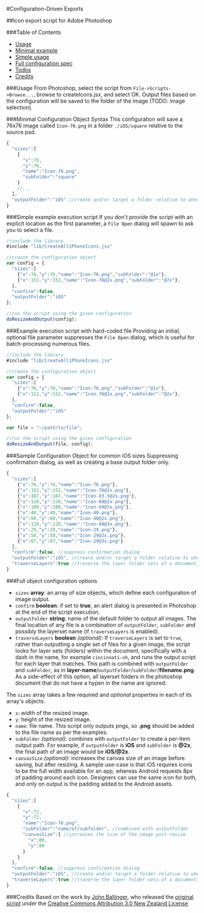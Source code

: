 #Configuration-Driven Exports

##Icon export script for Adobe Photoshop

###Table of Contents
- [Usage](#usage)
- [Minimal example](#minimal-configuration-object-syntax)
- [Simple usage](#simple-example-execution-script)
- [Full configuration spec](#sample-configuration-object-for-common-ios-sizes)
- [Todos](#todo)
- [Credits](#credits)

###Usage
From Photoshop, select the script from `File->Scripts->Browse...`, browse to createIcons.jsx, and select OK. Output files based on the configuration will be saved to the folder of the image (TODO: image selection).

###Minimal Configuration Object Syntax
This configuration will save a 76x76 image called `Icon-76.png` in a folder `./iOS/square` relative to the source psd.
```javascript
{
  "sizes":[
    {
      "x":76,
      "y":76,
      "name":"Icon-76.png",
      "subFolder":"square"
    }
    //...
  ],
  "outputFolder":"iOS" //create and/or target a folder relative to where the .psd is located
}
```

###Simple example execution script
If you don't provide the script with an explicit location as the first parameter, a `File Open` dialog will spawn to ask you to select a file.
```javascript
//include the library
#include "lib/CreateAlliPhoneIcons.jsx"

//create the configuration object
var config = {
  "sizes":[
    {"x":76,"y":76,"name":"Icon-76.png","subFolder":"@1x"},
    {"x":152,"y":152,"name":"Icon-76@2x.png","subFolder":"@2x"},
  ],
  "confirm":false,
  "outputFolder":"iOS"
};

//run the script using the given configuration
doResizeAndOutput(config);
```

###Example execution script with hard-coded file
Providing an initial, optional file parameter suppresses the `File Open` dialog, which is useful for batch-processing numerous files.
```javascript
//include the library
#include "lib/CreateAlliPhoneIcons.jsx"

//create the configuration object
var config = {
  "sizes":[
    {"x":76,"y":76,"name":"Icon-76.png","subFolder":"@1x"},
    {"x":152,"y":152,"name":"Icon-76@2x.png","subFolder":"@2x"},
  ],
  "confirm":false,
  "outputFolder":"iOS"
};

var file = "~/path/to/file";

//run the script using the given configuration
doResizeAndOutput(file, config);
```

###Sample Configuration Object for common iOS sizes
Suppressing confirmation dialog, as well as creating a base output folder only.
```javascript
{
  "sizes":[
    {"x":76,"y":76,"name":"Icon-76.png"},
    {"x":152,"y":152,"name":"Icon-76@2x.png"},
    {"x":167,"y":167,"name":"Icon-83.5@2x.png"},
    {"x":120,"y":120,"name":"Icon-60@2x.png"},
    {"x":180,"y":180,"name":"Icon-60@3x.png"},
    {"x":40,"y":40,"name":"Icon-40.png"},
    {"x":80,"y":80,"name":"Icon-40@2x.png"},
    {"x":120,"y":120,"name":"Icon-40@3x.png"},
    {"x":29,"y":29,"name":"Icon-29.png"},
    {"x":58,"y":58,"name":"Icon-29@2x.png"},
    {"x":87,"y":87,"name":"Icon-29@3x.png"}
  ],
  "confirm":false, //suppress confirmation dialog
  "outputFolder":"iOS", //create and/or target a folder relative to where the .psd is located
  "traverseLayers":true //traverse the layer folder sets of a document, and output a set of files per layer set
}
```

###Full object configuration options
* `sizes` **array**: an array of size objects, which define each configuration of image output.
* `confirm` **boolean**: if set to **true**, an alert dialog is presented in Photoshop at the end of the script execution.
* `outputFolder` **string**: name of the default folder to output all images. The final location of any file is a combination of `outputFolder`, `subFolder` and possibly the layerset name (if `traverseLayers` is enabled).
* `traverseLayers` **boolean** _(optional)_: If `traverseLayers` is set to `true`, rather than outputting a single set of files for a given image, the script looks for layer sets (folders) within the document, specifically with a dash in the name, for example `cincinnati-oh`, and runs the output script for each layer that matches. This path is combined with `outputFolder` and `subFolder`, as in **layer-name**/`outputFolder`/`subFolder`/**filename.png**. As a side-effect of this option, all layerset folders in the photoshop document that do not have a hypen in the name are ignored.


The `sizes` array takes a few required and _optional_ properties in each of its array's objects.
* `x`: width of the resized image.
* `y`: height of the resized image.
* `name`: file name. This script only outputs pngs, so **.png** should be added to the file name as per the examples.
* `subFolder` _(optional)_: combines with `outputFolder` to create a per-item output path. For example, if `outputFolder` is **iOS** and `subFolder` is **@2x**, the final path of an image would be **iOS/@2x**.
* `canvasSize` _(optional)_: increases the canvas size of an image before saving, but after resizing. A sample use-case is that iOS requires icons to be the full width available for an app, whereas Android requests 8px of padding around each icon. Designers can use the same icon for both, and only on output is the padding added to the Android assets.


```javascript
{
  "sizes":[
    {
      "x":72,
      "y":72,
      "name":"Icon-76.png",
      "subFolder":"name/of/subfolder", //combined with outputFolder
      "canvasSize":{ //increases the size of the image post-resize
        "x":80,
        "y":80
      }
    }
  ],
  "confirm":false, //suppress confirmation dialog
  "outputFolder":"iOS", //create and/or target a folder relative to where the .psd is located
  "traverseLayers":true //traverse the layer folder sets of a document, and output a set of files per layer set
}
```

###Credits
Based on the work by [John Ballinger](https://twitter.com/sponno), who released the [original script](https://github.com/sponno/iPhone-Photoshop-JSX-Icon-Exporter) under the [Creative Commons Attribution 3.0 New Zealand License](http://creativecommons.org/licenses/by/3.0/nz/)
